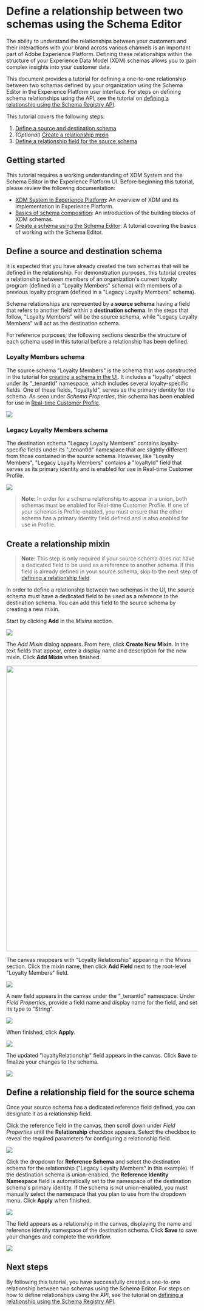# Define a relationship between two schemas using the Schema Editor

The ability to understand the relationships between your customers and their interactions with your brand across various channels is an important part of Adobe Experience Platform. Defining these relationships within the structure of your Experience Data Model (XDM) schemas allows you to gain complex insights into your customer data.

This document provides a tutorial for defining a one-to-one relationship between two schemas defined by your organization using the Schema Editor in the Experience Platform user interface. For steps on defining schema relationships using the API, see the tutorial on [defining a relationship using the Schema Registry API](../schema_registry_api_tutorial/relationship_descriptor_tutorial.md).

This tutorial covers the following steps:

1. [Define a source and destination schema](#define-a-source-and-destination-schema)
1. _(Optional)_ [Create a relationship mixin](#create-a-relationship-mixin)
1. [Define a relationship field for the source schema](#define-a-relationship-field-for-the-source-schema)

## Getting started

This tutorial requires a working understanding of XDM System and the Schema Editor in the Experience Platform UI. Before beginning this tutorial, please review the following documentation:

* [XDM System in Experience Platform](../../technical_overview/schema_registry/xdm_system/xdm_system_in_experience_platform.md): An overview of XDM and its implementation in Experience Platform.
* [Basics of schema composition](../../technical_overview/schema_registry/schema_composition/schema_composition.md): An introduction of the building blocks of XDM schemas.
* [Create a schema using the Schema Editor](schema_editor_tutorial.md): A tutorial covering the basics of working with the Schema Editor.

## Define a source and destination schema

It is expected that you have already created the two schemas that will be defined in the relationship. For demonstration purposes, this tutorial creates a relationship between members of an organization's current loyalty program (defined in a "Loyalty Members" schema) with members of a previous loyalty program (defined in a "Legacy Loyalty Members" schema).

Schema relationships are represented by a **source schema** having a field that refers to another field within a **destination schema**. In the steps that follow, "Loyalty Members" will be the source schema, while "Legacy Loyalty Members" will act as the destination schema.

For reference purposes, the following sections describe the structure of each schema used in this tutorial before a relationship has been defined.

### Loyalty Members schema

The source schema "Loyalty Members" is the schema that was constructed in the tutorial for [creating a schema in the UI](schema_editor_tutorial.md). It includes a "loyalty" object under its "\_tenantId" namespace, which includes several loyalty-specific fields. One of these fields, "loyaltyId", serves as the primary identity for the schema. As seen under _Schema Properties_, this schema has been enabled for use in [Real-time Customer Profile](../../technical_overview/unified_profile_architectural_overview/unified_profile_architectural_overview.md).

![](images/loyalty-members.png)

### Legacy Loyalty Members schema

The destination schema "Legacy Loyalty Members" contains loyalty-specific fields under its "\_tenantId" namespace that are slightly different from those contained in the source schema. However, like "Loyalty Members", "Legacy Loyalty Members" contains a "loyaltyId" field that serves as its primary identity and is enabled for use in Real-time Customer Profile.

![](images/legacy-loyalty-members.png)

> **Note:** In order for a schema relationship to appear in a union, both schemas must be enabled for Real-time Customer Profile. If one of your schemas is Profile-enabled, you must ensure that the other schema has a primary identity field defined and is also enabled for use in Profile.

## Create a relationship mixin

> **Note:** This step is only required if your source schema does not have a dedicated field to be used as a reference to another schema. If this field is already defined in your source schema, skip to the next step of [defining a relationship field](#define-a-relationship-field-for-the-source-schema).

In order to define a relationship between two schemas in the UI, the source schema must have a dedicated field to be used as a reference to the destination schema. You can add this field to the source schema by creating a new mixin.

Start by clicking **Add** in the _Mixins_ section.

![](images/loyalty-add-mixin.png)

The _Add Mixin_ dialog appears. From here, click **Create New Mixin**. In the text fields that appear, enter a display name and description for the new mixin. Click **Add Mixin** when finished.

<img src="images/loyalty-create-new-mixin.png" width=750><br>

The canvas reappears with "Loyalty Relationship" appearing in the _Mixins_ section. Click the mixin name, then click **Add Field** next to the root-level "Loyalty Members" field.

![](images/loyalty-add-field.png)

A new field appears in the canvas under the "\_tenantId" namespace. Under _Field Properties_, provide a field name and display name for the field, and set its type to "String".

![](images/relationship-field-details.png)

When finished, click **Apply**.

![](images/relationship-field-apply.png)

The updated "loyaltyRelationship" field appears in the canvas. Click **Save** to finalize your changes to the schema.

![](images/relationship-field-save.png)

## Define a relationship field for the source schema

Once your source schema has a dedicated reference field defined, you can designate it as a relationship field.

Click the reference field in the canvas, then scroll down under _Field Properties_ until the **Relationship** checkbox appears. Select the checkbox to reveal the required parameters for configuring a relationship field.

![](images/relationship-checkbox.png)

Click the dropdown for **Reference Schema** and select the destination schema for the relationship ("Legacy Loyalty Members" in this example). If the destination schema is union-enabled, the **Reference Identity Namespace** field is automatically set to the namespace of the destination schema's primary identity. If the schema is not union-enabled, you must manually select the namespace that you plan to use from the dropdown menu. Click **Apply** when finished.

![](images/reference-schema-id-namespace.png)

The field appears as a relationship in the canvas, displaying the name and reference identity namespace of the destination schema. Click **Save** to save your changes and complete the workflow.

![](images/relationship-save.png)

## Next steps

By following this tutorial, you have successfully created a one-to-one relationship between two schemas using the Schema Editor. For steps on how to define relationships using the API, see the tutorial on [defining a relationship using the Schema Registry API](../schema_registry_api_tutorial/relationship_descriptor_tutorial.md).